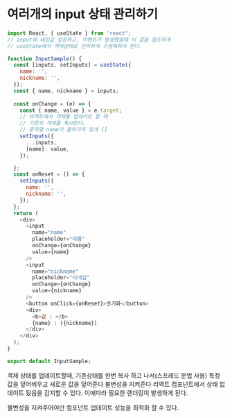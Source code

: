 # 여러개의 input 상태 관리하기

```js
import React, { useState } from 'react';
// input에 네임값 설정하고, 이벤트가 발생했을때 이 값을 참조하게
// useState에서 객체상태로 관리하게 수정해줘야 한다.

function InputSample() {
  const [inputs, setInputs] = useState({
    name: '',
    nickname: '',
  });
  const { name, nickname } = inputs;
  
  const onChange = (e) => {
    const { name, value } = e.target;
    // 리액트에서 객체를 업데이트 할 때
    // 기존의 객체를 복사한다.
    // 문자열 name이 들어가지 않게 []
    setInputs({
      ...inputs,
      [name]: value,
    });

  };
  const onReset = () => {
    setInputs({
      name: '',
      nickname: '',
    });
  };
  return (
    <div>
      <input 
        name="name" 
        placeholder="이름" 
        onChange={onChange} 
        value={name}
      />
      <input 
        name="nickname" 
        placeholder="닉네임" 
        onChange={onChange}
        value={nickname} 
      />
      <button onClick={onReset}>초기화</button>
      <div>
        <b>값 : </b>
        {name} : ({nickname})
      </div>
    </div>
  );
}

export default InputSample;
```

객체 상태를 업데이트할때, 기존상태를 한번 복사 하고 나서(스프레드 문법 사용)
특정값을 덮어씌우고 새로운 값을 덮어준다
불변성을 지켜준다
리액트 컴포넌트에서 상태 없데이트 됬음을 감지할 수 있다.
이에따라 필요한 렌더링이 발생하게 된다.

불변성을 지켜주어야만 컴포넌트 업데이트 성능을 최적화 할 수 있다.